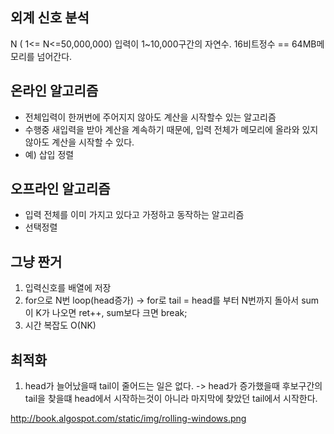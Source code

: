 ## 외계 신호 분석
N ( 1<= N<=50,000,000)
입력이 1~10,000구간의 자연수. 16비트정수 == 64MB메모리를 넘어간다.

## 온라인 알고리즘
- 전체입력이 한꺼번에 주어지지 않아도 계산을 시작할수 있는 알고리즘
- 수행중 새입력을 받아 계산을 계속하기 때문에, 입력 전체가 메모리에 올라와 있지 않아도 계산을 시작할 수 있다.
- 예) 삽입 정렬 

## 오프라인 알고리즘
- 입력 전체를 이미 가지고 있다고 가정하고 동작하는 알고리즘
- 선택정렬

## 그냥 짠거
1. 입력신호를 배열에 저장
1. for으로 N번 loop(head증가) -> for로 tail = head를 부터 N번까지 돌아서 sum이 K가 나오면 ret++, sum보다 크면 break;
1. 시간 복잡도 O(NK)

## 최적화
1. head가 늘어났을때 tail이 줄어드는 일은 없다. -> head가 증가했을때 후보구간의 tail을 찾을떄 head에서 시작하는것이 아니라 마지막에 찾았던 tail에서 시작한다.

http://book.algospot.com/static/img/rolling-windows.png

